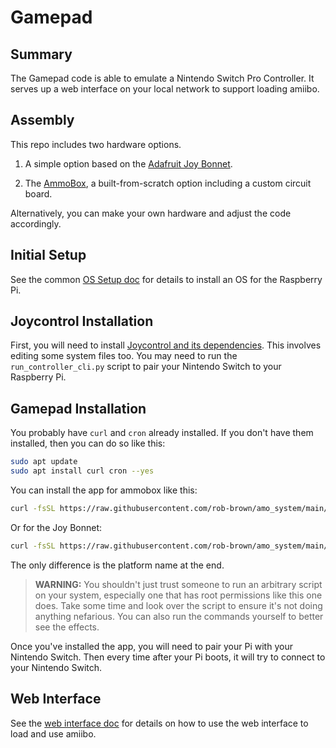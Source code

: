 # Gamepad

## Summary

The Gamepad code is able to emulate a Nintendo Switch Pro Controller. It
serves up a web interface on your local network to support loading amiibo.

## Assembly

This repo includes two hardware options.

1. A simple option based on the [Adafruit Joy Bonnet](./docs/joybonnet.markdown).

2. The [AmmoBox](./docs/ammobox.markdown), a built-from-scratch option including a
custom circuit board.

Alternatively, you can make your own hardware and adjust the code accordingly.

## Initial Setup

See the common [OS Setup doc](../../docs/os-setup.markdown) for details to
install an OS for the Raspberry Pi.

## Joycontrol Installation

First, you will need to install
[Joycontrol and its dependencies](https://github.com/poohl/joycontrol).
This involves editing some system files too. You may need to run the
`run_controller_cli.py` script to pair your Nintendo Switch to your Raspberry Pi.

## Gamepad Installation

You probably have `curl` and `cron` already installed. If you don't have them
installed, then you can do so like this:

```bash
sudo apt update
sudo apt install curl cron --yes
```

You can install the app for ammobox like this:

```bash
curl -fsSL https://raw.githubusercontent.com/rob-brown/amo_system/main/apps/gamepad/apps/ui/install.sh | bash -s -- ammobox
```

Or for the Joy Bonnet:

```bash
curl -fsSL https://raw.githubusercontent.com/rob-brown/amo_system/main/apps/gamepad/apps/ui/install.sh | bash -s -- joybonnet
```

The only difference is the platform name at the end.

> **WARNING:** You shouldn't just trust someone to run an arbitrary script on your
system, especially one that has root permissions like this one does. Take some
time and look over the script to ensure it's not doing anything nefarious. You
can also run the commands yourself to better see the effects.

Once you've installed the app, you will need to pair your Pi with your Nintendo
Switch. Then every time after your Pi boots, it will try to connect to your
Nintendo Switch.

## Web Interface

See the [web interface doc](./docs/web-interface.markdown) for details on how to use
the web interface to load and use amiibo.
